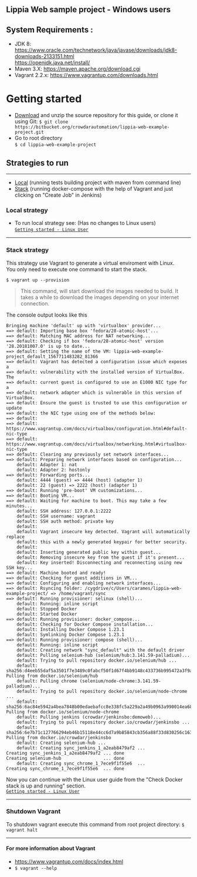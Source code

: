 ## Lippia Web sample project - Windows users

## System Requirements :
+ JDK 8: https://www.oracle.com/technetwork/java/javase/downloads/jdk8-downloads-2133151.html   
	  https://openjdk.java.net/install/   
+ Maven 3.X: https://maven.apache.org/download.cgi   
+ Vagrant 2.2.x: https://www.vagrantup.com/downloads.html

# Getting started
 [Download]: <https://bitbucket.org/crowdarautomation/lippia-web-example-project/get/fdc35889edbf.zip>
- [Download] and unzip the source repository for this guide, or clone it using Git:
    ``` $ git clone https://bitbucket.org/crowdarautomation/lippia-web-example-project.git ```
- Go to root directory  
    ``` $ cd lippia-web-example-project ```
## Strategies to run
***
- [Local](#local) (running tests building project with maven from command line)
- [Stack](#sarasa) (running docker-compose with the help of Vagrant and just clicking on "Create Job" in Jenkins)  

### Local strategy  
- To run local strategy see:   (Has no changes to Linux users)    
 [`Getting started - Linux User`](https://bitbucket.org/crowdarautomation/lippia-web-example-project/src/master/docs/README_Linux.md)

***
### Stack strategy
This strategy use Vagrant to generate a virtual enviroment with Linux.   
You only need to execute one command to start the stack.
```
$ vagrant up --provision
```

 > This command, will start download the images needed to build. It takes a while to download the images depending on your internet connection.
 
The console output looks like this

```
Bringing machine 'default' up with 'virtualbox' provider...
==> default: Importing base box 'fedora/28-atomic-host'...
==> default: Matching MAC address for NAT networking...
==> default: Checking if box 'fedora/28-atomic-host' version '28.20181007.0' is up to date...
==> default: Setting the name of the VM: lippia-web-example-project_default_1567711483282_81366
==> default: Vagrant has detected a configuration issue which exposes a
==> default: vulnerability with the installed version of VirtualBox. The
==> default: current guest is configured to use an E1000 NIC type for a
==> default: network adapter which is vulnerable in this version of VirtualBox.
==> default: Ensure the guest is trusted to use this configuration or update
==> default: the NIC type using one of the methods below:
==> default:
==> default:   https://www.vagrantup.com/docs/virtualbox/configuration.html#default-nic-type
==> default:   https://www.vagrantup.com/docs/virtualbox/networking.html#virtualbox-nic-type
==> default: Clearing any previously set network interfaces...
==> default: Preparing network interfaces based on configuration...
    default: Adapter 1: nat
    default: Adapter 2: hostonly
==> default: Forwarding ports...
    default: 4444 (guest) => 4444 (host) (adapter 1)
    default: 22 (guest) => 2222 (host) (adapter 1)
==> default: Running 'pre-boot' VM customizations...
==> default: Booting VM...
==> default: Waiting for machine to boot. This may take a few minutes...
    default: SSH address: 127.0.0.1:2222
    default: SSH username: vagrant
    default: SSH auth method: private key
    default:
    default: Vagrant insecure key detected. Vagrant will automatically replace
    default: this with a newly generated keypair for better security.
    default:
    default: Inserting generated public key within guest...
    default: Removing insecure key from the guest if it's present...
    default: Key inserted! Disconnecting and reconnecting using new SSH key...
==> default: Machine booted and ready!
==> default: Checking for guest additions in VM...
==> default: Configuring and enabling network interfaces...
==> default: Rsyncing folder: /cygdrive/c/Users/carames/lippia-web-example-project/ => /home/vagrant/sync
==> default: Running provisioner: selinux (shell)...
    default: Running: inline script
    default: Stopped Docker
    default: Started Docker
==> default: Running provisioner: docker_compose...
    default: Checking for Docker Compose installation...
    default: Installing Docker Compose 1.23.1
    default: Symlinking Docker Compose 1.23.1
==> default: Running provisioner: compose (shell)...
    default: Running: inline script
    default: Creating network "sync_default" with the default driver
    default: Pulling selenium-hub (selenium/hub:3.141.59-palladium)...
    default: Trying to pull repository docker.io/selenium/hub ...
    default: sha256:d4eeb55daf5a3501f7e3489c0fabcf50f1d67f4bb9148c433736b995472a3f9a: Pulling from docker.io/selenium/hub
    default: Pulling chrome (selenium/node-chrome:3.141.59-palladium)...
    default: Trying to pull repository docker.io/selenium/node-chrome ...
    default: sha256:6ac84e5942a4bea7848b00edaebafcc8e338fc5a229a2a49b0963a990014ea68: Pulling from docker.io/selenium/node-chrome
    default: Pulling jenkins (crowdar/jenkinsbo:demoweb)...
    default: Trying to pull repository docker.io/crowdar/jenkinsbo ...
    default: sha256:6e7b71c127766294eb46b15118e44cc6d7a9b85843cb356a88f33d830256c163: Pulling from docker.io/crowdar/jenkinsbo
    default: Creating selenium-hub ...
    default: Creating sync_jenkins_1_a2eab8479af2 ...
Creating sync_jenkins_1_a2eab8479af2 ... done
Creating selenium-hub                ... done
    default: Creating sync_chrome_1_7ece9f1f55e6  ...
Creating sync_chrome_1_7ece9f1f55e6  ... done
``` 

Now you can continue with the Linux user guide from the "Check Docker stack is up and running" section.  
[`Getting started - Linux User`](https://bitbucket.org/crowdarautomation/lippia-web-example-project/src/master/docs/README_Linux.md)

***
### Shutdown Vagrant
To shutdown vagrant execute this command from root project directory:
 ```$ vagrant halt```
 
***
#### For more information about Vagrant    
- https://www.vagrantup.com/docs/index.html
- ```$ vagrant --help```  
